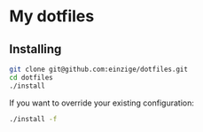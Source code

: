 # My dotfiles

## Installing

```bash
git clone git@github.com:einzige/dotfiles.git
cd dotfiles
./install
```

If you want to override your existing configuration:

```bash
./install -f
```

